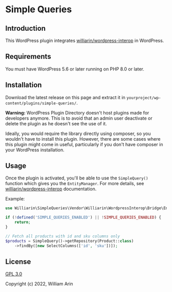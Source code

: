 # Simple Queries

## Introduction

This WordPress plugin integrates [williarin/wordpress-interop](https://github.com/williarin/wordpress-simple-queries) in WordPress.

## Requirements

You must have WordPress 5.6 or later running on PHP 8.0 or later.

## Installation

Download the latest release on this page and extract it in `yourproject/wp-content/plugins/simple-queries/`.

**Warning:** WordPress Plugin Directory doesn't host plugins made for developers anymore.
This is to avoid that an admin user deactivate or delete the plugin as he doesn't see the use of it.

Ideally, you would require the library directly using composer, so you wouldn't have to install this plugin.
However, there are some cases where this plugin might come in useful, particularly if you don't have composer in your WordPress installation.

## Usage

Once the plugin is activated, you'll be able to use the `SimpleQuery()` function which gives you the `EntityManager`.
For more details, see [williarin/wordpress-interop](https://github.com/williarin/wordpress-interop) documentation.

Example:
```php
use Williarin\SimpleQueries\Vendor\Williarin\WordpressInterop\Bridge\Entity\Product;

if (!defined('SIMPLE_QUERIES_ENABLED') || !SIMPLE_QUERIES_ENABLED) {
    return;
}

// Fetch all products with id and sku columns only
$products = SimpleQuery()->getRepository(Product::class)
    ->findBy([new SelectColumns(['id', 'sku'])]);
```

## License

[GPL 3.0](LICENSE.txt)

Copyright (c) 2022, William Arin
